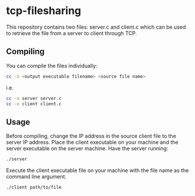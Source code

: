 # tcp-filesharing

This repository contains two files: server.c and client.c which can be used to retrieve the file from a server to client through TCP.

## Compiling
You can compile the files individually:
```bash
cc -o <output executable filename> <source file name>
```
i.e.
```bash
cc -o server server.c
cc -o client client.c
```

## Usage

Before compiling, change the IP address in the source client file to the server IP address.
Place the client executable on your machine and the server executable on the server machine.
Have the server running:
```bash
./server
```

Execute the client executable file on your machine with the file name as the command line argument.
```bash
./client path/to/file
```
